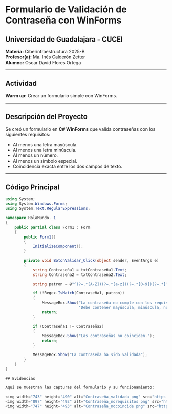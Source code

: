# Formulario de Validación de Contraseña con WinForms

## Universidad de Guadalajara - CUCEI  
**Materia:** Ciberinfraestructura 2025-B  
**Profesor(a):** Ma. Inés Calderón Zetter  
**Alumno:** Oscar David Flores Ortega  

---

## Actividad
**Warm up:** Crear un formulario simple con WinForms.  

---

## Descripción del Proyecto
Se creó un formulario en **C# WinForms** que valida contraseñas con los siguientes requisitos:

- Al menos una letra mayúscula.  
- Al menos una letra minúscula.  
- Al menos un número.  
- Al menos un símbolo especial.  
- Coincidencia exacta entre los dos campos de texto.  

---

## Código Principal
```csharp
using System;
using System.Windows.Forms;
using System.Text.RegularExpressions;

namespace HolaMundo._1
{
    public partial class Form1 : Form
    {
        public Form1()
        {
            InitializeComponent();
        }

        private void BotonValidar_Click(object sender, EventArgs e)
        {
            string Contraseña1 = txtContraseña1.Text;
            string Contraseña2 = txtContraseña2.Text;

            string patron = @"^(?=.*[A-Z])(?=.*[a-z])(?=.*[0-9])(?=.*[^a-zA-Z0-9]).+$";

            if (!Regex.IsMatch(Contraseña1, patron))
            {
                MessageBox.Show("La contraseña no cumple con los requisitos:\n" +
                                "Debe contener mayúscula, minúscula, número y símbolo.");
                return;
            }

            if (Contraseña1 != Contraseña2)
            {
                MessageBox.Show("Las contraseñas no coinciden.");
                return;
            }

            MessageBox.Show("La contraseña ha sido validada");
        }
    }
}

## Evidencias

Aquí se muestran las capturas del formulario y su funcionamiento:

<img width="743" height="490" alt="Contraseña_validada png" src="https://github.com/user-attachments/assets/9ff59bc9-42d1-4748-9419-1a2fd1a512ae" />
<img width="897" height="492" alt="Contraseña_norequisitos png" src="https://github.com/user-attachments/assets/d1514d7f-1e79-48e6-b5f3-6a71ea248a05" />
<img width="747" height="493" alt="Contraseña_nocoincide png" src="https://github.com/user-attachments/assets/fadc1602-c8e2-4ea3-84fb-5166eac1881a" />
